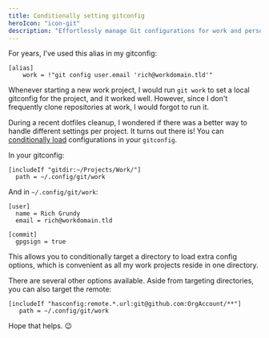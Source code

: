 ```yaml
---
title: Conditionally setting gitconfig
heroIcon: "icon-git"
description: "Effortlessly manage Git configurations for work and personal projects using conditional includes, preventing the risk of using the wrong email in your projects"
---
```


For years, I've used this alias in my gitconfig:

```git
[alias]
    work = !"git config user.email 'rich@workdomain.tld'"
```

Whenever starting a new work project, I would run `git work` to set a local gitconfig for the project, and it worked well. However, since I don't frequently clone repositories at work, I would forgot to run it.

During a recent dotfiles cleanup, I wondered if there was a better way to handle different settings per project. It turns out there is! You can [conditionally load][gitincludes] configurations in your `gitconfig`.

In your gitconfig:

```git
[includeIf "gitdir:~/Projects/Work/"]
  path = ~/.config/git/work
```
And in `~/.config/git/work`:

```git
[user]
  name = Rich Grundy
  email = rich@workdomain.tld

[commit]
  gpgsign = true
```

This allows you to conditionally target a directory to load extra config options, which is convenient as all my work projects reside in one directory.

There are several other options available. Aside from targeting directories, you can also target the remote:

```git
[includeIf "hasconfig:remote.*.url:git@github.com:OrgAccount/**"]
   path = ~/.config/git/work
```

Hope that helps. 😉

[gitincludes]: https://git-scm.com/docs/git-config#_conditional_includes
